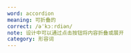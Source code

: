 ```yaml
---
word: accordion
meaning: 可折叠的
correct: /əˈkɔːrdiən/
note: 设计中可以通过点击按钮将内容折叠或展开
category: 形容词
---
```

